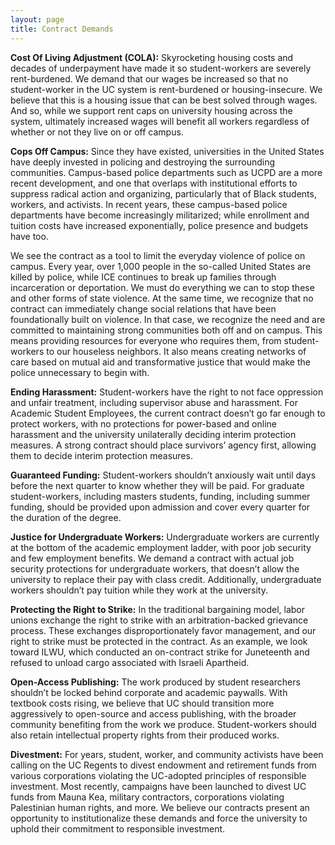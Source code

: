 ```yaml
---
layout: page
title: Contract Demands
---
```


__Cost Of Living Adjustment (COLA):__ Skyrocketing housing costs and decades of underpayment have made it so student-workers are severely rent-burdened. We demand that our wages be increased so that no student-worker in the UC system is rent-burdened or housing-insecure. We believe that this is a housing issue that can be best solved through wages. And so, while we support rent caps on university housing across the system, ultimately increased wages will benefit all workers regardless of whether or not they live on or off campus. 

__Cops Off Campus:__ Since they have existed, universities in the United States have deeply invested in policing and destroying the surrounding communities. Campus-based police departments such as UCPD are a more recent development, and one that overlaps with institutional efforts to suppress radical action and organizing, particularly that of Black students, workers, and activists. In recent years, these campus-based police departments have become increasingly militarized; while enrollment and tuition costs have increased exponentially, police presence and budgets have too.

We see the contract as a tool to limit the everyday violence of police on campus. Every year, over 1,000 people in the so-called United States are killed by police, while ICE continues to break up families through incarceration or deportation. We must do everything we can to stop these and other forms of state violence.  At the same time, we recognize that no contract can immediately change social relations that have been foundationally built on violence. In that case, we recognize the need and are committed to maintaining strong communities both off and on campus. This means providing resources for everyone who requires them, from student-workers to our houseless neighbors. It also means creating networks of care based on mutual aid and transformative justice that would make the police unnecessary to begin with.

__Ending Harassment:__ Student-workers have the right to not face oppression and unfair treatment, including supervisor abuse and harassment. For Academic Student Employees, the current contract doesn’t go far enough to protect workers, with no protections for power-based and online harassment and the university unilaterally deciding interim protection measures. A strong contract should place survivors’ agency first, allowing them to decide interim protection measures.

__Guaranteed Funding:__ Student-workers shouldn’t anxiously wait until days before the next quarter to know whether they will be paid. For graduate student-workers, including masters students, funding, including summer funding, should be provided upon admission and cover every quarter for the duration of the degree.

__Justice for Undergraduate Workers:__ Undergraduate workers are currently at the bottom of the academic employment ladder, with poor job security and few employment benefits. We demand a contract with actual job security protections for undergraduate workers, that doesn’t allow the university to replace their pay with class credit. Additionally, undergraduate workers shouldn’t pay tuition while they work at the university.

__Protecting the Right to Strike:__ In the traditional bargaining model, labor unions exchange the right to strike with an arbitration-backed grievance process. These exchanges disproportionately favor management, and our right to strike must be protected in the contract. As an example, we look toward ILWU, which conducted an on-contract strike for Juneteenth and refused to unload cargo associated with Israeli Apartheid.

__Open-Access Publishing:__ The work produced by student researchers shouldn’t be locked behind corporate and academic paywalls. With textbook costs rising, we believe that UC should transition more aggressively to open-source and access publishing, with the broader community benefiting from the work we produce. Student-workers should also retain intellectual property rights from their produced works.

__Divestment:__ For years, student, worker, and community activists have been calling on the UC Regents to divest endowment and retirement funds from various corporations violating the UC-adopted principles of responsible investment. Most recently, campaigns have been launched to divest UC funds from Mauna Kea, military contractors, corporations violating Palestinian human rights, and more. We believe our contracts present an opportunity to institutionalize these demands and force the university to uphold their commitment to responsible investment.
